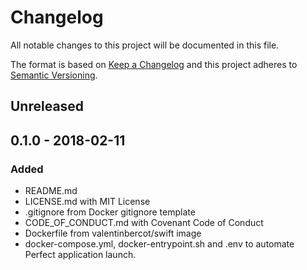 # Changelog

All notable changes to this project will be documented in this file.

The format is based on [Keep a Changelog][keep_a_changelog]
and this project adheres to [Semantic Versioning][semantic_versioning].

## Unreleased

## 0.1.0 - 2018-02-11

### Added

*   README.md
*   LICENSE.md with MIT License
*   .gitignore from Docker gitignore template
*   CODE_OF_CONDUCT.md with Covenant Code of Conduct
*   Dockerfile from valentinbercot/swift image
*   docker-compose.yml, docker-entrypoint.sh and .env to automate Perfect application launch.

[keep_a_changelog]: http://keepachangelog.com/en/1.0.0
[semantic_versioning]: http://semver.org/spec/v2.0.0.html
